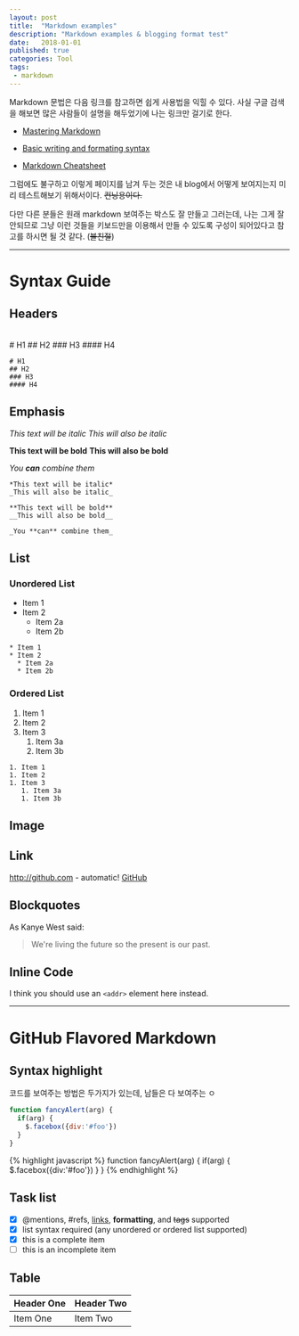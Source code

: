 ```yaml
---
layout: post
title:  "Markdown examples"
description: "Markdown examples & blogging format test"
date:   2018-01-01
published: true
categories: Tool
tags:
 - markdown
---
```


Markdown 문법은 다음 링크를 참고하면 쉽게 사용법을 익힐 수 있다. 사실 구글 검색을 해보면 많은 사람들이 설명을 해두었기에 나는 링크만 걸기로 한다.

* [Mastering Markdown](https://guides.github.com/features/mastering-markdown/)

* [Basic writing and formating syntax](https://help.github.com/articles/basic-writing-and-formatting-syntax/)

* [Markdown Cheatsheet](https://github.com/adam-p/markdown-here/wiki/Markdown-Cheatsheet)

그럼에도 불구하고 이렇게 페이지를 남겨 두는 것은 내 blog에서 어떻게 보여지는지 미리 테스트해보기 위해서이다. ~~컨닝용이다.~~

다만 다른 분들은 원래 markdown 보여주는 박스도 잘 만들고 그러는데, 나는 그게 잘 안되므로 그냥 이런 것들을 키보드만을 이용해서 만들 수 있도록 구성이 되어있다고 참고를 하시면 될 것 같다. (~~불친절~~)

---

# Syntax Guide
## Headers

<br/>
# H1
## H2
### H3
#### H4

``` plain
# H1
## H2
### H3
#### H4
```

## Emphasis
*This text will be italic*
_This will also be italic_

**This text will be bold**
__This will also be bold__

_You **can** combine them_

``` plain
*This text will be italic*
_This will also be italic_

**This text will be bold**
__This will also be bold__

_You **can** combine them_
```

## List
### Unordered List

* Item 1
* Item 2
  * Item 2a
  * Item 2b

```
* Item 1
* Item 2
  * Item 2a
  * Item 2b
```

### Ordered List
1. Item 1
1. Item 2
1. Item 3
   1. Item 3a
   1. Item 3b

```
1. Item 1
1. Item 2
1. Item 3
   1. Item 3a
   1. Item 3b
```

## Image

<!-- ![GitHub Logo](/images/logo.png) -->
<!-- Format: ![Alt Text](url) -->

## Link

http://github.com - automatic!
[GitHub](http://github.com)

## Blockquotes

As Kanye West said:

> We're living the future so
> the present is our past.

## Inline Code
I think you should use an
`<addr>` element here instead.

<hr>

# GitHub Flavored Markdown

## Syntax highlight

코드를 보여주는 방법은 두가지가 있는데, 남들은 다 보여주는 ㅇ

``` javascript
function fancyAlert(arg) {
  if(arg) {
    $.facebox({div:'#foo'})
  }
}
```

{% highlight javascript %}
function fancyAlert(arg) {
  if(arg) {
    $.facebox({div:'#foo'})
  }
}
{% endhighlight %}

## Task list

- [x] @mentions, #refs, [links](), **formatting**, and <del>tags</del> supported
- [x] list syntax required (any unordered or ordered list supported)
- [x] this is a complete item
- [ ] this is an incomplete item

## Table

| Header One     | Header Two     |
| :------------- | :------------- |
| Item One       | Item Two       |
